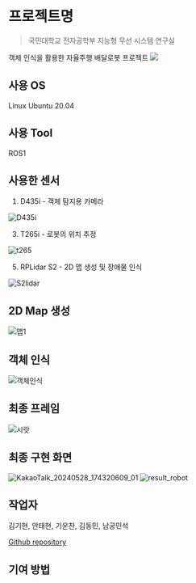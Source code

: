 # 프로젝트명
> 국민대학교 전자공학부 지능형 무선 시스템 연구실

객체 인식을 활용한 자율주행 배달로봇 프로젝트
![](../header.png)

## 사용 OS
Linux Ubuntu 20.04

## 사용 Tool
ROS1

## 사용한 센서
1. D435i - 객체 탐지용 카메라

![D435i](https://github.com/ahntae98/NextGen-Deep-Delivery-Robot/assets/133379277/fd3157cc-7e4b-49ab-8544-c28555216b07)

3. T265i - 로봇의 위치 추정

![t265](https://github.com/ahntae98/NextGen-Deep-Delivery-Robot/assets/133379277/7ec0b950-8551-4c1f-8547-7da42c07e495)

5. RPLidar S2 - 2D 맵 생성 및 장애물 인식

![S2lidar](https://github.com/ahntae98/NextGen-Deep-Delivery-Robot/assets/133379277/c898979c-6cb4-4d4f-be74-3ed79271a698)

## 2D Map 생성

![맵1](https://github.com/ahntae98/NextGen-Deep-Delivery-Robot/assets/133379277/955e7fea-ee66-4890-96ba-92fb86bdba87)

## 객체 인식

![객체인식](https://github.com/ahntae98/NextGen-Deep-Delivery-Robot/assets/133379277/6828455f-5ed1-4e09-bd98-e46a1d581206)

## 최종 프레임

![시랏](https://github.com/ahntae98/NextGen-Deep-Delivery-Robot/assets/133379277/d5cc0ee1-82b3-4251-8917-cf72c83f375e)

## 최종 구현 화면
![KakaoTalk_20240528_174320609_01](https://github.com/ahntae98/NextGen-Deep-Delivery-Robot/assets/133379277/befbcb33-8ad9-45eb-b942-d2e1207cdb80)
![result_robot](https://github.com/ahntae98/NextGen-Deep-Delivery-Robot/assets/133379277/413dbcb2-fd9f-4f29-811c-110159734d32)


## 작업자

김기현, 안태현, 기운찬, 김동민, 남궁민석

[Github repository](https://github.com/gyun2/Delivery-bot-KMU)

## 기여 방법


<!-- Markdown link & img dfn's -->
[npm-image]: https://img.shields.io/npm/v/datadog-metrics.svg?style=flat-square
[npm-url]: https://npmjs.org/package/datadog-metrics
[npm-downloads]: https://img.shields.io/npm/dm/datadog-metrics.svg?style=flat-square
[travis-image]: https://img.shields.io/travis/dbader/node-datadog-metrics/master.svg?style=flat-square
[travis-url]: https://travis-ci.org/dbader/node-datadog-metrics
[wiki]: https://github.com/yourname/yourproject/wiki
